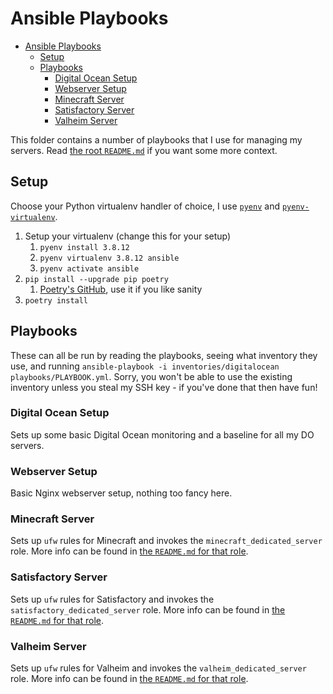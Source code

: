 # Ansible Playbooks

- [Ansible Playbooks](#ansible-playbooks)
  - [Setup](#setup)
  - [Playbooks](#playbooks)
    - [Digital Ocean Setup](#digital_ocean_setup)
    - [Webserver Setup](#webserver-setup)
    - [Minecraft Server](#minecraft-server)
    - [Satisfactory Server](#satisfactory-server)
    - [Valheim Server](#valheim-server)

This folder contains a number of playbooks that I use for managing my servers. Read [the root `README.md`](../README.md)
if you want some more context.

## Setup

Choose your Python virtualenv handler of choice, I use [`pyenv`](https://github.com/pyenv/pyenv) and
[`pyenv-virtualenv`](https://github.com/pyenv/pyenv-virtualenv).

1. Setup your virtualenv (change this for your setup)
   1. `pyenv install 3.8.12`
   2. `pyenv virtualenv 3.8.12 ansible`
   3. `pyenv activate ansible`
2. `pip install --upgrade pip poetry`
   1. [Poetry's GitHub](https://github.com/python-poetry/poetry), use it if you like sanity
3. `poetry install`

## Playbooks

These can all be run by reading the playbooks, seeing what inventory they use, and running
`ansible-playbook -i inventories/digitalocean playbooks/PLAYBOOK.yml`. Sorry, you won't be able to use the existing
inventory unless you steal my SSH key - if you've done that then have fun!

### Digital Ocean Setup

Sets up some basic Digital Ocean monitoring and a baseline for all my DO servers.

### Webserver Setup

Basic Nginx webserver setup, nothing too fancy here.

### Minecraft Server

Sets up `ufw` rules for Minecraft and invokes the `minecraft_dedicated_server` role. More info can be found in
[the `README.md` for that role](roles/minecraft_dedicated_server).

### Satisfactory Server

Sets up `ufw` rules for Satisfactory and invokes the `satisfactory_dedicated_server` role. More info can be found in
[the `README.md` for that role](roles/satisfactory_dedicated_server).

### Valheim Server

Sets up `ufw` rules for Valheim and invokes the `valheim_dedicated_server` role. More info can be found in
[the `README.md` for that role](roles/valheim_dedicated_server).
